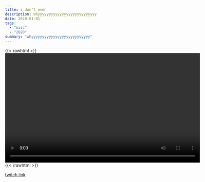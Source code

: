 ```yaml
---
title: i don't even
description: whyyyyyyyyyyyyyyyyyyyyyyyyyyy
date: 2020-01-01
tags:
  - "misc"
  - "2020"
summary: "whyyyyyyyyyyyyyyyyyyyyyyyyyyy"
---
```


{{< rawhtml >}}<video width="640" height="360" controls>
<source src="https://crowdfile.net/snuffed/wtf.mp4" type="video/mp4">
Your browser does not support the video tag.</video>{{< /rawhtml >}}

[twitch link](https://clips.twitch.tv/BoredNimbleGoshawkCharlieBitMe)
